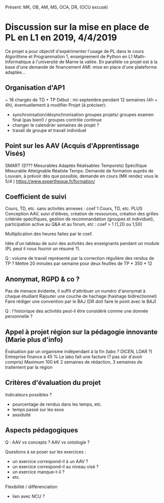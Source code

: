 
Présent: MK, OB, AM, MS, OCA, DR, (OCU excusé)


# Discussion sur la mise en place de PL en L1 en 2019, 4/4/2019

Ce projet a pour objectif d'expérimenter l'usage de PL dans le cours Algorithme et Programmation 1, enseignement de Python en L1 Math-Informatique à l'université de Marne la vallée.
En parallèle ce projet est à la base d'une demande de financement AMI: mise en place d'une plateforme adaptée...



## Organisation d'AP1

~ 18 chargés de TD + TP
Début : mi-septembre pendant 12 semaines (4h + 4h), éventuellement à modifier
Projet (à préciser):
  - synchronisation/désynchronisation groupes projets/ groupes examen final (pas bien!) / groupes contrôle continue 
  - changer le calendrier semaines de projet ? 
  - travail de groupe et travail individuel 

## Point sur les AAV (Acquis d'Apprentissage Visés)

SMART (S??? Mesurables Adaptés Réalisables Temporels) Spécifique Mesurable Atteignable Réaliste Temps.
Demande de formation auprès de Louvain, à prévoir dès que possible, demande en cours (MK rendez vous le 5/4 )
https://www.expertheque.fr/formation/


## Coefficient de suivi

Cours, TD, etc. sans activités annexes : coef 1
Cours, TD, etc. PLUS Conception AAV, suivi d'élèves, création de ressources, création des grilles critériée spécifiques, gestion de recommandation (groupes et individuel), participation active au Q&A et au forum,  etc : coef > 1 (1,20 ou 1,50)

Multiplication des heures faites par le coef.

Idée d'un tableau de suivi des activités des enseignants pendant un module (PL peut il nous fournir un résumé ?).

Q : volume de travail représenté par la correction régulière des rendus de TP ?
Mettre 20 minutes par semaine pour deux feuilles de TP * 350 * 12 

## Anonymat, RGPD & co ?

Pas de menace évidente, il suffit d'attribuer un numéro d'anonymat à chaque étudiant 
Rajouter une couche de hachage (hashage bidirectionnel)
Faire rédiger une convention par le BAJ (DR doit faire le point avec le BAJ) 

Q : l'historique des activités peut-il être considéré comme une donnée personnelle ?


## Appel à projet région sur la pédagogie innovante (Marie plus d'info)

Évaluation par un organisme indépendant à la fin (labo ? DICEN, LDAR ?)
Entreprise finance à 45 %
Le labo fait une facture (? pas sûr d'avoir compris)
Maximum 100 k€
2 semaines de rédaction, 3 semaines de traitement par la région


## Critères d'évaluation du projet

Indicateurs possibles ?
- pourcentage de rendus dans les temps, etc.
- temps passé sur les exos
- assiduité


## Aspects pédagogiques

Q : AAV vs concepts ?
AAV vs ontologie ?

Questions à se poser sur les exercices :
- un exercice correspond-il à un AAV ?
- un exercice correspond-il au niveau visé ?
- un exercice manque-t-il ?
- etc.

Flexibilité / différenciation
- lien avec NCU ?
